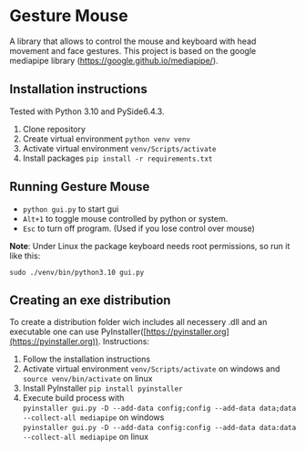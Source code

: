 # Gesture Mouse

A library that allows to control the mouse and keyboard with head movement and face gestures. This project is based on the 
google mediapipe library (https://google.github.io/mediapipe/).

## Installation instructions
Tested with Python 3.10 and PySide6.4.3. 
1. Clone repository
2. Create virtual environment  `python venv venv`
3. Activate virtual environment `venv/Scripts/activate`
4. Install packages `pip install -r requirements.txt`

## Running Gesture Mouse
- `python gui.py` to start gui
- `Alt+1` to toggle mouse controlled by python or system.
- `Esc` to turn off program. (Used if you lose control over mouse)

**Note**: Under Linux the package keyboard needs root permissions, so run it like this:

```sudo ./venv/bin/python3.10 gui.py```

## Creating an exe distribution
To create a distribution folder wich includes all necessery .dll and an executable one can use PyInstaller([https://pyinstaller.org](https://pyinstaller.org)). 
Instructions:
1. Follow the installation instructions
2. Activate virtual environment `venv/Scripts/activate` on windows and `source venv/bin/activate` on linux
3. Install PyInstaller `pip install pyinstaller`
4. Execute build process with  
`pyinstaller gui.py -D --add-data config;config --add-data data;data --collect-all mediapipe` on windows  
`pyinstaller gui.py -D --add-data config:config --add-data data:data --collect-all mediapipe` on linux 

